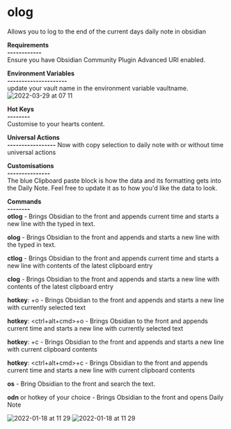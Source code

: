 # olog

Allows you to log to the end of the current days daily note in obsidian

**Requirements**  
**------------**  
Ensure you have Obsidian Community Plugin Advanced URI enabled.  

**Environment Variables**  
**---------------------**  
update your vault name in the environment variable vaultname. 
![2022-03-29 at 07 11](https://user-images.githubusercontent.com/42906268/160502371-14a72715-2cc2-43b2-8be2-03536bcf4d2e.png)

**Hot Keys**  
**--------**  
Customise to your hearts content.

**Universal Actions  
-----------------**
Now with copy selection to daily note with or without time universal actions

**Customisations**  
**---------------**  
The blue Clipboard paste block is how the data and its formatting gets into the Daily Note. Feel free to update it as to how you'd like the data to look.

**Commands**  
**--------**  
**otlog** <text> -  Brings Obsidian to the front and appends current time and starts a new line with the typed in text.

**olog** <text> -  Brings Obsidian to the front and appends and starts a new line with the typed in text.

**ctlog** - Brings Obsidian to the front and appends current time and starts a new line with contents of the latest clipboard entry

**clog** - Brings Obsidian to the front and appends and starts a new line with contents of the latest clipboard entry

**hotkey**: <hyper>+o - Brings Obsidian to the front and appends and starts a new line with currently selected text

**hotkey**: <ctrl+alt+cmd>+o - Brings Obsidian to the front and appends current time and starts a new line with currently selected text

**hotkey**: <hyper>+c - Brings Obsidian to the front and appends and starts a new line with current clipboard contents

**hotkey**: <ctrl+alt+cmd>+c - Brings Obsidian to the front and appends current time and starts a new line with current clipboard contents

**os** <text> - Bring Obsidian to the front and search the text.

**odn** or hotkey of your choice - Brings Obsidian to the front and opens Daily Note
  
![2022-01-18 at 11 29](https://user-images.githubusercontent.com/42906268/149866633-3acfdde9-49a1-46b0-a5ee-82dbc970060c.png)
![2022-01-18 at 11 29](https://user-images.githubusercontent.com/42906268/149866650-fa9d43cb-0f55-4252-9c59-fc9ad8c7e70e.png)

